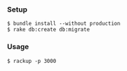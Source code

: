 ### Setup

```
$ bundle install --without production
$ rake db:create db:migrate
```

### Usage

```
$ rackup -p 3000
```
